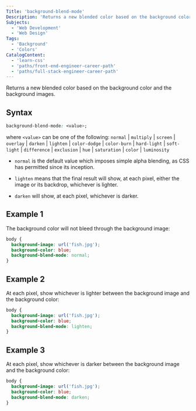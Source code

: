 ```yaml
---
Title: 'background-blend-mode'
Description: 'Returns a new blended color based on the background color and the background images.'
Subjects:
  - 'Web Development'
  - 'Web Design'
Tags:
  - 'Background'
  - 'Colors'
CatalogContent:
  - 'learn-css'
  - 'paths/front-end-engineer-career-path'
  - 'paths/full-stack-engineer-career-path'
---
```


Returns a new blended color based on the background color and the background images.

## Syntax

```css
background-blend-mode: <value>;
```

where `<value>` can be one of the following: `normal` | `multiply` | `screen` | `overlay` | `darken` | `lighten` | `color-dodge` | `color-burn` | `hard-light` | `soft-light` | `difference` | `exclusion` | `hue` | `saturation` | `color` | `luminosity`

- `normal` is the default value which imposes simple alpha blending, as CSS has permitted since its inception.

- `lighten` means that the final result will show, at each pixel, either the image or its backdrop, whichever is lighter.

- `darken` will show, at each pixel, whichever is darker.

## Example 1

The background color will not bleed through the background image:

```css
body {
  background-image: url('fish.jpg');
  background-color: blue;
  background-blend-mode: normal;
}
```

## Example 2

At each pixel, show whichever is lighter between the background image and the background color:

```css
body {
  background-image: url('fish.jpg');
  background-color: blue;
  background-blend-mode: lighten;
}
```

## Example 3

At each pixel, show whichever is darker between the background image and the background color:

```css
body {
  background-image: url('fish.jpg');
  background-color: blue;
  background-blend-mode: darken;
}
```

